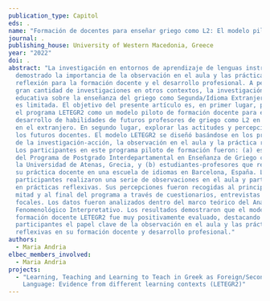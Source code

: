 ```yaml
---
publication_type: Capitol
eds: .
name: "Formación de docentes para enseñar griego como L2: El modelo piloto LETEGR2"
journal: .
publishing_house: University of Western Macedonia, Greece
year: "2022"
doi: .
abstract: "La investigación en entornos de aprendizaje de lenguas instruidas ha
  demostrado la importancia de la observación en el aula y las prácticas de
  reflexión para la formación docente y el desarrollo profesional. A pesar de la
  gran cantidad de investigaciones en otros contextos, la investigación
  educativa sobre la enseñanza del griego como Segunda/Idioma Extranjero (L2/FL)
  es limitada. El objetivo del presente artículo es, en primer lugar, presentar
  el programa LETEGR2 como un modelo piloto de formación docente para el
  desarrollo de habilidades de futuros profesores de griego como L2 en Grecia y
  en el extranjero. En segundo lugar, explorar las actitudes y percepciones de
  los futuros docentes. El modelo LETEGR2 se diseñó basándose en los principios
  de la investigación-acción, la observación en el aula y la práctica reflexiva.
  Los participantes en este programa piloto de formación fueron: (a) estudiantes
  del Programa de Postgrado Interdepartamental en Enseñanza de Griego como L2 de
  la Universidad de Atenas, Grecia, y (b) estudiantes-profesores que realizaban
  su práctica docente en una escuela de idiomas en Barcelona, España. Los
  participantes realizaron una serie de observaciones en el aula y participaron
  en prácticas reflexivas. Sus percepciones fueron recogidas al principio, a
  mitad y al final del programa a través de cuestionarios, entrevistas y grupos
  focales. Los datos fueron analizados dentro del marco teórico del Análisis
  Fenomenológico Interpretativo. Los resultados demostraron que el modelo de
  formación docente LETEGR2 fue muy positivamente evaluado, destacando los
  participantes el papel clave de la observación en el aula y las prácticas
  reflexivas en su formación docente y desarrollo profesional."
authors:
  - Maria Andria
elbec_members_involved:
  - Maria Andria
projects:
  - "Learning, Teaching and Learning to Teach in Greek as Foreign/Second
    Language: Evidence from different learning contexts (LETEGR2)"
---
```

